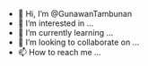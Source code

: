 - 👋 Hi, I’m @GunawanTambunan
- 👀 I’m interested in ...
- 🌱 I’m currently learning ...
- 💞️ I’m looking to collaborate on ...
- 📫 How to reach me ...

<!---
GunawanTambunan/GunawanTambunan is a ✨ special ✨ repository because its `README.md` (this file) appears on your GitHub profile.
You can click the Preview link to take a look at your changes.
--->
